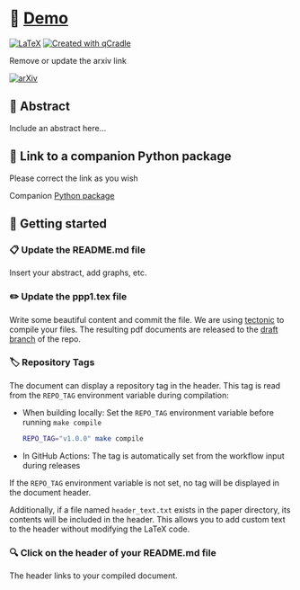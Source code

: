 # 📄 [Demo](https://github.com/tschm/ppp1/blob/draft/document.pdf)

[![LaTeX](https://github.com/tschm/ppp1/actions/workflows/latex.yml/badge.svg)](https://github.com/tschm/ppp1/actions/workflows/latex.yml)
[![Created with qCradle](https://img.shields.io/badge/Created%20with-qCradle-blue?style=flat-square)](https://github.com/tschm/paper)

Remove or update the arxiv link

[![arXiv](https://img.shields.io/badge/arXiv-2305.19484-b31b1b.svg)](https://arxiv.org/abs/2305.19484)

## 📝 Abstract

Include an abstract here...

## 🔗 Link to a companion Python package

Please correct the link as you wish

Companion [Python package](https://github.com/tschm)

## 🚀 Getting started

### **📋 Update the README.md file**

Insert your abstract, add graphs, etc.

### **✏️ Update the ppp1.tex file**

Write some beautiful content and commit the file.
We are using [tectonic](https://github.com/tectonic-typesetting/tectonic)
to compile your files. The resulting pdf documents are released
to the [draft branch](https://github.com/tschm/ppp1/tree/draft)
of the repo.

### **🏷️ Repository Tags**

The document can display a repository tag in the header.
This tag is read from the `REPO_TAG` environment variable during compilation:

- When building locally: Set the `REPO_TAG` environment variable
before running `make compile`

  ```bash
  REPO_TAG="v1.0.0" make compile
  ```

- In GitHub Actions: The tag is automatically set from the workflow
input during releases

If the `REPO_TAG` environment variable is not set, no tag will
be displayed in the document header.

Additionally, if a file named `header_text.txt` exists in the paper directory,
its contents will be included in the header. This allows you to add custom text
to the header without modifying the LaTeX code.

### **🔍 Click on the header of your README.md file**

The header links to your compiled document.
